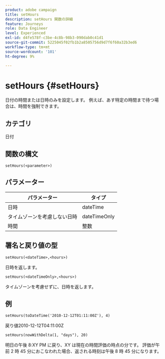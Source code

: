 ```yaml
---
product: adobe campaign
title: setHours
description: setHours 関数の詳細
feature: Journeys
role: Data Engineer
level: Experienced
exl-id: d4fe578f-c3be-4c8b-98b3-090dab0c41d1
source-git-commit: 5225045f02fb1b2a8505756d9d7f6f60a32b3ed6
workflow-type: tm+mt
source-wordcount: '101'
ht-degree: 9%

---
```


# setHours {#setHours}

日付の時間または日時のみを設定します。 例えば、あす特定の時間まで待つ場合は、時間を強制できます。

## カテゴリ

日付

## 関数の構文

`setHours(<parameter>)`

## パラメーター

| パラメーター | タイプ |
|--- |--- |
| 日時 | dateTime |
| タイムゾーンを考慮しない日時 | dateTimeOnly |
| 時間 | 整数 |

## 署名と戻り値の型

`setHours(<dateTime>,<hours>)`

日時を返します。

`setHours(<dateTimeOnly>,<hours>)`

タイムゾーンを考慮せずに、日時を返します。

## 例

`setHours(toDateTime('2010-12-12T01:11:00Z'), 4)`

戻り値2010-12-12T04:11:00Z

`setHours(nowWithDelta(1, "days"), 20)`

明日の午後 8:XY PM に戻り、XY は現在の時間評価の時点の分です。 評価が午前 2 時 45 分におこなわれた場合、返される時刻は午後 8 時 45 分になります。
